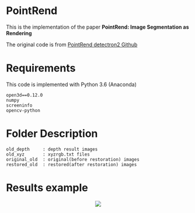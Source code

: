 # PointRend

This is the implementation of the paper **PointRend: Image Segmentation as Rendering**

The original code is from [PointRend detectron2 Github](https://github.com/facebookresearch/detectron2/tree/main/projects/PointRend)

# Requirements

This code is implemented with Python 3.6 (Anaconda)

```
open3d==0.12.0
numpy
screeninfo
opencv-python
```


# Folder Description

```
old_depth     : depth result images
old_xyz       : xyzrgb.txt files
original_old  : original(before restoration) images
restored_old  : restored(after restoration) images
```

# Results example

<p align="center">
<img src="https://user-images.githubusercontent.com/46700730/203223046-53f07eb7-37b4-4f0f-bb14-0a5129aa4f3e.gif">
</p>
